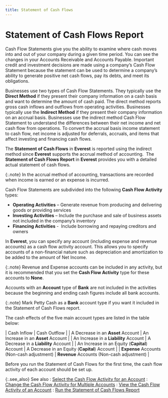 ```yaml
---
title: Statement of Cash Flows
---
```


# Statement of Cash Flows Report


Cash Flow Statements give you the ability to examine where cash moves  into and out of your company during a given time period. You can see the  changes in your Accounts Receivable and Accounts Payable. Important credit  and investment decisions are made using a company’s Cash Flow Statement  because the statement can be used to determine a company’s ability to  generate positive net cash flows, pay its debts, and meet its obligations.


Businesses use two types of Cash Flow Statements. They typically use  the **Direct Method** if they present  their company information on a cash basis and want to determine the amount  of cash paid. The direct method reports gross cash inflows and outflows  from operating activities. Businesses typically use the **Indirect 
 Method** if they present their company information on an accrual  basis. Businesses use the indirect method Cash Flow Statement to understand  the differences between their net income and net cash flow from operations.  To convert the accrual basis income statement to cash flow, net income  is adjusted for deferrals, accruals, and items that affect investing and  financing cash flows.


The **Statement of Cash Flows**  in **Everest** is reported using the  indirect method since **Everest**  supports the accrual method of accounting.  The  **Statement of Cash Flows Report**  in **Everest** provides you with a  detailed actual statement of cash flows.


{:.note}
In the accrual method of accounting, transactions  are recorded when income is earned or an expense is incurred.


Cash Flow Statements are subdivided into the following **Cash 
 Flow Activity** types:

- **Operating Activities**  – Generate revenue from producing and delivering goods or providing services
- **Investing Activities**  – Include the purchase and sale of business assets not included in the  company’s inventory
- **Financing Activities**  -  Include  borrowing and repaying creditors and owners



In **Everest**, you can specify any account  (including expense and revenue accounts) as a cash flow activity account.  This allows you to specify accounts of a non-financial nature such as  depreciation and amortization to be added to the amount of Net Income.


{:.note}
Revenue and Expense accounts can be included  in any activity, but it is recommended that you set the **Cash 
 Flow Activity** type for these accounts to **None**.


Accounts with an **Account** type  of **Bank** are not included in the  activities because the beginning and ending cash figures include all bank  accounts.


{:.note}
Mark Petty Cash as a **Bank**  account type if you want it included in the Statement of Cash Flows report.


The cash effects of the five main account types are listed in the table  below:


| Cash Inflow | Cash Outflow |
| A Decrease in an **Asset**  Account | An Increase in an **Asset**  Account |
| An Increase in a **Liability**  Account | A Decrease in a **Liability**  Account |
| An Increase in an Equity (**Capital**)  Account | A Decrease in an Equity (**Capital**)  Account |
| **Expense** Accounts  (Non-cash adjustment) | **Revenue** Accounts  (Non-cash adjustment) |



Before you run the Statement of Cash Flows for the first time, the cash  flow activity of each account should be set up.


{:.see_also}
See also
: [Select  the Cash Flow Activity for an Account]({{site.rpt_baseurl}}/misc/select_the_cash_flow_activity_for_an_account_statement_of_cash_flows_report.html)
: [Change  the Cash Flow Activity for Multiple Accounts]({{site.rpt_baseurl}}/misc/change_the_cash_flow_activity_for_multiple_accounts.html)
: [View  the Cash Flow Activity of an Account]({{site.rpt_baseurl}}/misc/view_the_cash_flow_activity_of_an_account.html)
: [Run  the Statement of Cash Flows Report]({{site.rpt_baseurl}}/misc/run_the_statement_of_cash_flows_report.html)
